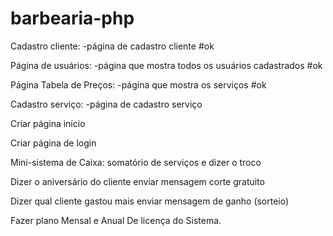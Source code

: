 # barbearia-php

Cadastro cliente: 
    -página de cadastro cliente #ok

Página de usuários:
    -página que mostra todos os usuários cadastrados #ok

Página Tabela de Preços:
    -página que mostra os serviços #ok

Cadastro serviço: 
    -página de cadastro serviço

Criar página início

Criar página de login


Mini-sistema de Caixa: somatório de serviços e dizer o troco

Dizer o aniversário do cliente enviar mensagem corte gratuito

Dizer qual cliente gastou mais enviar mensagem de ganho (sorteio)

Fazer plano Mensal e Anual De licença do Sistema.